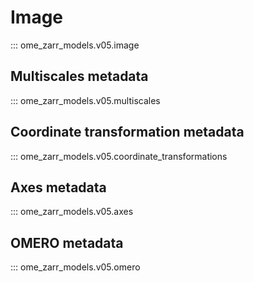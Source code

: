 # Image

::: ome_zarr_models.v05.image

## Multiscales metadata

::: ome_zarr_models.v05.multiscales

## Coordinate transformation metadata

::: ome_zarr_models.v05.coordinate_transformations

## Axes metadata

::: ome_zarr_models.v05.axes

## OMERO metadata

::: ome_zarr_models.v05.omero
